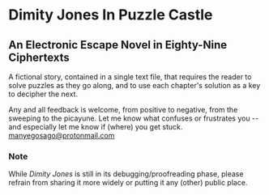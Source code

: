 # Dimity Jones In Puzzle Castle
## An Electronic Escape Novel in Eighty-Nine Ciphertexts

A fictional story, contained in a single text file, that requires the reader to solve puzzles as they go along, and to use each chapter's solution as a key to decipher the next. 

Any and all feedback is welcome, from positive to negative, from the sweeping to the picayune. Let me know what confuses or frustrates you -- and especially let me know if (where) you get stuck.
manyegosago@protonmail.com

### Note
While _Dimity Jones_ is still in its debugging/proofreading phase, please refrain from sharing it more widely or putting it any (other) public place.
